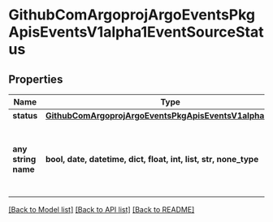 # GithubComArgoprojArgoEventsPkgApisEventsV1alpha1EventSourceStatus


## Properties
Name | Type | Description | Notes
------------ | ------------- | ------------- | -------------
**status** | [**GithubComArgoprojArgoEventsPkgApisEventsV1alpha1Status**](GithubComArgoprojArgoEventsPkgApisEventsV1alpha1Status.md) |  | [optional] 
**any string name** | **bool, date, datetime, dict, float, int, list, str, none_type** | any string name can be used but the value must be the correct type | [optional]

[[Back to Model list]](../README.md#documentation-for-models) [[Back to API list]](../README.md#documentation-for-api-endpoints) [[Back to README]](../README.md)


